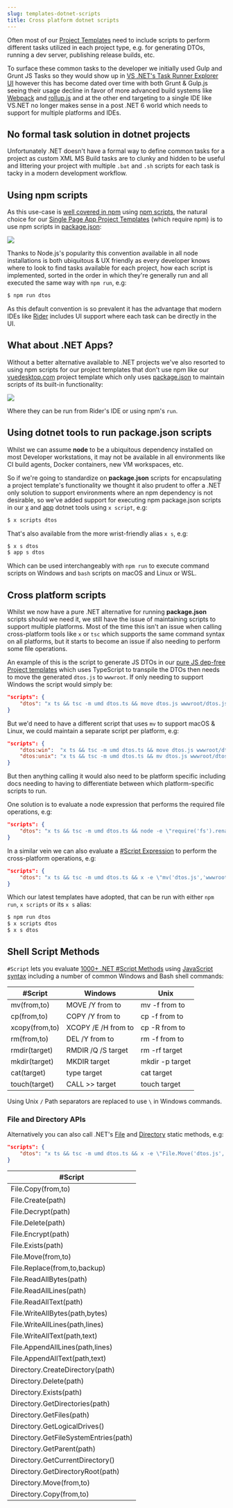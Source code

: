 ```yaml
---
slug: templates-dotnet-scripts
title: Cross platform dotnet scripts
---
```


Often most of our [Project Templates](/dotnet-new) need to include scripts to perform different tasks utilized in each project type, e.g. for generating DTOs, running a dev server, publishing release builds, etc. 

To surface these common tasks to the developer we initially used Gulp and Grunt JS Tasks so they would show up in 
[VS .NET's Task Runner Explorer UI](https://marketplace.visualstudio.com/items?itemName=MadsKristensen.TaskRunnerExplorer) however this has 
become dated over time with both Grunt & Gulp.js seeing their usage decline in favor of more advanced build systems like 
[Webpack](https://webpack.js.org) and [rollup.js](https://rollupjs.org) and at the other end targeting to a single IDE like VS.NET no longer makes sense in a post .NET 6 world which needs to support for multiple platforms and IDEs.

## No formal task solution in dotnet projects

Unfortunately .NET doesn't have a formal way to define common tasks for a project as custom XML MS Build tasks are to clunky and hidden to be useful and littering your project with multiple `.bat` and `.sh` scripts for each task is tacky in a modern development workflow.

## Using npm scripts

As this use-case is [well covered in npm](https://css-tricks.com/why-npm-scripts/) using [npm scripts](https://docs.npmjs.com/cli/v7/using-npm/scripts), the natural choice for our [Single Page App Project Templates](/templates/single-page-apps) (which require npm) is to use npm scripts in [package.json](https://github.com/NetCoreTemplates/vue-spa/blob/master/MyApp/package.json):

![](/img/pages/templates/packagejson-scripts.png)

Thanks to Node.js's popularity this convention available in all node installations is both ubiquitous & UX friendly as every developer knows where to look to find tasks available for each project, how each script is implemented, sorted in the order in which they're generally run and all executed the same way with `npm run`, e.g:

```bash
$ npm run dtos
```

As this default convention is so prevalent it has the advantage that modern IDEs like [Rider](https://www.jetbrains.com/rider/) includes UI support where each task can be directly in the UI.

## What about .NET Apps?

Without a better alternative available to .NET projects we've also resorted to using npm scripts for our project templates that don't use npm like our [vuedesktop.com](https://www.vuedesktop.com) project template which only uses [package.json](https://github.com/NetCoreTemplates/vue-desktop/blob/master/package.json) to maintain scripts of its built-in functionality:

![](/img/pages/templates/packagejson-scripts-vuedesktop.png)

Where they can be run from Rider's IDE or using npm's `run`.

## Using dotnet tools to run package.json scripts

Whilst we can assume **node** to be a ubiquitous dependency installed on most Developer workstations, it may not be available in all environments like CI build agents, Docker containers, new VM workspaces, etc. 

So if we're going to standardize on **package.json** scripts for encapsulating a project template's functionality we thought it also prudent to offer a .NET only solution to support environments where an npm dependency is not desirable, so we've added support for executing npm package.json scripts in our [x](/dotnet-tool) and [app](/netcore-windows-desktop) dotnet tools using `x script`, e.g:

```bash
$ x scripts dtos
```

That's also available from the more wrist-friendly alias `x s`, e.g:

```bash
$ x s dtos
$ app s dtos
```

Which can be used interchangeably with `npm run` to execute command scripts on Windows and `bash` scripts on macOS and Linux or WSL.

## Cross platform scripts

Whilst we now have a pure .NET alternative for running **package.json** scripts should we need it, we still have the issue of maintaining scripts to support multiple platforms. Most of the time this isn't an issue when calling cross-platform tools like `x` or `tsc` which supports the same command syntax on all platforms, but it starts to become an issue if also needing to perform some file operations.

An example of this is the script to generate JS DTOs in our [pure JS dep-free Project templates](/create-your-first-webservice#dependency-free-jsonserviceclient--typed-dtos-in-web-pages) which uses TypeScript to transpile the DTOs then needs to move the generated `dtos.js` to `wwwroot`. If only needing to support Windows the script would simply be:

```json
"scripts": {
    "dtos": "x ts && tsc -m umd dtos.ts && move dtos.js wwwroot/dtos.js"
}
```

But we'd need to have a different script that uses `mv` to support macOS & Linux, we could maintain a separate script per platform, e.g:

```json
"scripts": {
    "dtos:win":  "x ts && tsc -m umd dtos.ts && move dtos.js wwwroot/dtos.js",
    "dtos:unix": "x ts && tsc -m umd dtos.ts && mv dtos.js wwwroot/dtos.js"
}
```

But then anything calling it would also need to be platform specific including docs needing to having to differentiate between which platform-specific scripts to run.

One solution is to evaluate a node expression that performs the required file operations, e.g:

```json
"scripts": {
    "dtos": "x ts && tsc -m umd dtos.ts && node -e \"require('fs').renameSync('dtos.js','wwwroot/dtos.js')\""
}
```

In a similar vein we can also evaluate a [#Script Expression](https://sharpscript.net) to perform the cross-platform operations, e.g:

```json
"scripts": {
    "dtos": "x ts && tsc -m umd dtos.ts && x -e \"mv('dtos.js','wwwroot/dtos.js')\""
}
```

Which our latest templates have adopted, that can be run with either `npm run`, `x scripts` or its `x s` alias:

```bash
$ npm run dtos
$ x scripts dtos
$ x s dtos
```

## Shell Script Methods

`#Script` lets you evaluate [1000+ .NET #Script Methods](https://sharpscript.net/docs/scripts-reference) using [JavaScript syntax](https://sharpscript.net/docs/syntax) including a number of common Windows and Bash shell commands:

| #Script        | Windows             | Unix            |
|----------------|---------------------|-----------------|
| mv(from,to)    | MOVE /Y from to     | mv -f from to   |
| cp(from,to)    | COPY /Y from to     | cp -f from to   |
| xcopy(from,to) | XCOPY /E /H from to | cp -R from to   |
| rm(from,to)    | DEL /Y from to      | rm -f from to   |
| rmdir(target)  | RMDIR /Q /S target  | rm -rf target   |
| mkdir(target)  | MKDIR target        | mkdir -p target |
| cat(target)    | type target         | cat target      |
| touch(target)  | CALL >> target      | touch target    |

Using Unix `/` Path separators are replaced to use `\` in Windows commands.

### File and Directory APIs

Alternatively you can also call .NET's [File](https://docs.microsoft.com/en-us/dotnet/api/system.io.file) and [Directory](https://docs.microsoft.com/en-us/dotnet/api/system.io.directory) static methods, e.g:

```json
"scripts": {
    "dtos": "x ts && tsc -m umd dtos.ts && x -e \"File.Move('dtos.js','wwwroot/dtos.js')\""
}
```

| #Script                              |
|--------------------------------------|
| File.Copy(from,to)                   |
| File.Create(path)                    |
| File.Decrypt(path)                   |
| File.Delete(path)                    |
| File.Encrypt(path)                   |
| File.Exists(path)                    |
| File.Move(from,to)                   |
| File.Replace(from,to,backup)         |
| File.ReadAllBytes(path)              |
| File.ReadAllLines(path)              |
| File.ReadAllText(path)               |
| File.WriteAllBytes(path,bytes)       |
| File.WriteAllLines(path,lines)       |
| File.WriteAllText(path,text)         |
| File.AppendAllLines(path,lines)      |
| File.AppendAllText(path,text)        |
| Directory.CreateDirectory(path)      |
| Directory.Delete(path)               |
| Directory.Exists(path)               |
| Directory.GetDirectories(path)       |
| Directory.GetFiles(path)             |
| Directory.GetLogicalDrives()         |
| Directory.GetFileSystemEntries(path) |
| Directory.GetParent(path)            |
| Directory.GetCurrentDirectory()      |
| Directory.GetDirectoryRoot(path)     |
| Directory.Move(from,to)              |
| Directory.Copy(from,to)              |
